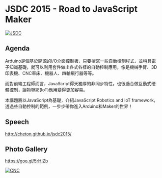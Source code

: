 # JSDC 2015 - Road to JavaScript Maker

[![JSDC](http://cheton.github.io/jsdc2015/images/demo/cnc/cnc-sample-sanding.jpg)](http://cheton.github.io/jsdc2015/ "slides")

## Agenda
Arduino是個基於開源的I/O介面控制板，只要撰寫一些自動控制程式，並稍具電子知識基礎，就可以利用套件做出各式各樣的自動控制應用，像是機械手臂、3D印表機、CNC車床、機器人、四軸飛行器等等。

而對前端工程師而言，JavaScript得天獨厚的非同步特性，也很適合做互動式硬體控制，讓物聯網(IoT)應用變得更加容易。

本講題將以JavaScript為基礎，介紹JavaScript Robotics and IoT framework，透過些自動控制的範例，一步步帶你進入Arduino和Maker的世界！

## Speech
http://cheton.github.io/jsdc2015/

## Photo Gallery
https://goo.gl/5rHIZb

[![CNC](https://scontent.xx.fbcdn.net/hphotos-xat1/v/t1.0-9/12118907_10207901191546433_3867236073352040616_n.jpg?oh=97c977c426367130eef35b5e230637c4&oe=56A65008)](https://goo.gl/5rHIZb)
